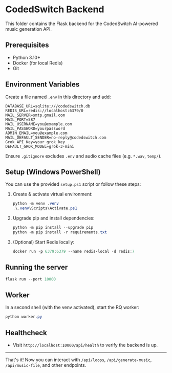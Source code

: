 # CodedSwitch Backend

This folder contains the Flask backend for the CodedSwitch AI-powered music generation API.

## Prerequisites
- Python 3.10+
- Docker (for local Redis)
- Git

## Environment Variables
Create a file named `.env` in this directory and add:
```
DATABASE_URL=sqlite:///codedswitch.db
REDIS_URL=redis://localhost:6379/0
MAIL_SERVER=smtp.gmail.com
MAIL_PORT=587
MAIL_USERNAME=you@example.com
MAIL_PASSWORD=yourpassword
ADMIN_EMAIL=you@example.com
MAIL_DEFAULT_SENDER=no-reply@codedswitch.com
Grok_API_Key=your_grok_key
DEFAULT_GROK_MODEL=grok-3-mini
```
Ensure `.gitignore` excludes `.env` and audio cache files (e.g. `*.wav`, `temp/`).

## Setup (Windows PowerShell)
You can use the provided `setup.ps1` script or follow these steps:

1. Create & activate virtual environment:
   ```powershell
   python -m venv .venv
   .\.venv\Scripts\Activate.ps1
   ```
2. Upgrade pip and install dependencies:
   ```powershell
   python -m pip install --upgrade pip
   python -m pip install -r requirements.txt
   ```
3. (Optional) Start Redis locally:
   ```powershell
   docker run -p 6379:6379 --name redis-local -d redis:7
   ```

## Running the server
```powershell
flask run --port 10000
```

## Worker
In a second shell (with the venv activated), start the RQ worker:
```powershell
python worker.py
```

## Healthcheck
- Visit `http://localhost:10000/api/health` to verify the backend is up.

---

That's it! Now you can interact with `/api/loops`, `/api/generate-music`, `/api/music-file`, and other endpoints.
